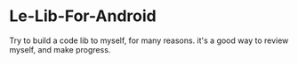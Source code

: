 # Le-Lib-For-Android
Try to build a code lib to myself, for many reasons.
it's a good way to review myself, and make progress.
